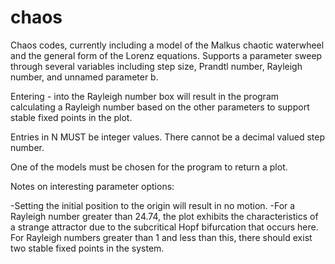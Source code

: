 # chaos
Chaos codes, currently including a model of the Malkus chaotic waterwheel and the general form of the Lorenz equations. Supports a parameter sweep through several variables including step size, Prandtl number, Rayleigh number, and unnamed parameter b. 

Entering - into the Rayleigh number box will result in the program calculating a Rayleigh number based on the other parameters to support stable fixed points in the plot.

Entries in N MUST be integer values. There cannot be a decimal valued step number.

One of the models must be chosen for the program to return a plot.

Notes on interesting parameter options:

-Setting the initial position to the origin will result in no motion.
-For a Rayleigh number greater than 24.74, the plot exhibits the characteristics of a strange attractor due to the subcritical Hopf bifurcation that occurs here. For Rayleigh numbers greater than 1 and less than this, there should exist two stable fixed points in the system.
